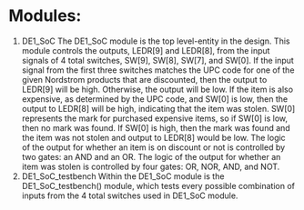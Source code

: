 # Modules:
1.	DE1_SoC
The DE1_SoC module is the top level-entity in the design. This module controls the outputs, LEDR[9] and LEDR[8], from the input signals of 4 total switches, SW[9], SW[8], SW[7], and SW[0]. If the input signal from the first three switches matches the UPC code for one of the given Nordstrom products that are discounted, then the output to LEDR[9] will be high. Otherwise, the output will be low. If the item is also expensive, as determined by the UPC code, and SW[0] is low, then the output to LEDR[8] will be high, indicating that the item was stolen. SW[0] represents the mark for purchased expensive items, so if SW[0] is low, then no mark was found. If SW[0] is high, then the mark was found and the item was not stolen and output to LEDR[8] would be low. The logic of the output for whether an item is on discount or not is controlled by two gates: an AND and an OR. The logic of the output for whether an item was stolen is controlled by four gates: OR, NOR, AND, and NOT. 
2.	DE1_SoC_testbench
Within the DE1_SoC module is the DE1_SoC_testbench() module, which tests every possible combination of inputs from the 4 total switches used in DE1_SoC module.
